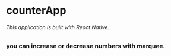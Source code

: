 # counterApp
###### This application is built with React Native.


### you can increase or decrease numbers with marquee.
